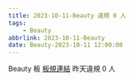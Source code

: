 ```yaml
---
title: 2023-10-11-Beauty 違規 0 人
tags:
    - Beauty
abbrlink: 2023-10-11-Beauty
date: Beauty-2023-10-11 12:00:00
---
```

Beauty 板 [板規連結](https://www.ptt.cc/bbs/Beauty/M.1630069980.A.84B.html)
昨天違規 0 人
